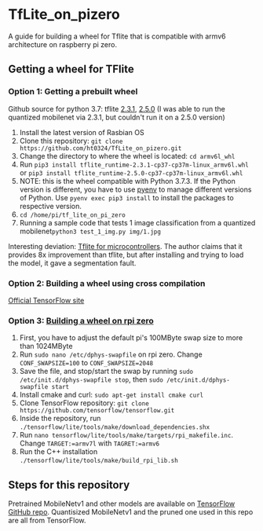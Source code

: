 # TfLite_on_pizero
 
A guide for building a wheel for Tflite that is compatible with armv6 architecture on raspberry pi zero.

## Getting a wheel for TFlite
### Option 1: Getting a prebuilt wheel
Github source for python 3.7: tflite [2.3.1](https://github.com/prettyflyforabeeguy/tf_lite_on_pi_zero), [2.5.0](https://github.com/plsdlr/tensorflowliteonpizero)
(I was able to run the quantized mobilenet via 2.3.1, but couldn't run it on a 2.5.0 version)

1. Install the latest version of Rasbian OS
2. Clone this repository: `git clone https://github.com/ht0324/TfLite_on_pizero.git`
3. Change the directory to where the wheel is located: `cd armv6l_whl`
4. Run `pip3 install tflite_runtime-2.3.1-cp37-cp37m-linux_armv6l.whl` or `pip3 install tflite_runtime-2.5.0-cp37-cp37m-linux_armv6l.whl`
5. NOTE: this is the wheel compatible with Python 3.7.3. If the Python version is different, you have to use [pyenv](https://github.com/pyenv/pyenv#getting-pyenv) to manage different versions of Python. Use `pyenv exec pip3 install` to install the packages to respective version.
6. `cd /home/pi/tf_lite_on_pi_zero`
7. Running a sample code that tests 1 image classification from a quantized mobilenet`python3 test_1_img.py img/1.jpg`

Interesting deviation: [Tflite for microcontrollers](https://github.com/driedler/tflite_micro_runtime). The author claims that it provides 8x improvement than tflite, but after installing and trying to load the model, it gave a segmentation fault.

### Option 2: Building a wheel using cross compilation
[Official TensorFlow site](https://www.tensorflow.org/lite/guide/build_cmake_pip)

### Option 3: [Building a wheel on rpi zero](https://qengineering.eu/install-tensorflow-2-lite-on-raspberry-pi-4.html#Zero)

1. First, you have to adjust the default pi's 100MByte swap size to more than 1024MByte
2. Run `sudo nano /etc/dphys-swapfile` on rpi zero. Change `CONF_SWAPSIZE=100` to `CONF_SWAPSIZE=2048`
3. Save the file, and stop/start the swap by running `sudo /etc/init.d/dphys-swapfile stop`, then `sudo /etc/init.d/dphys-swapfile start`
4. Install cmake and curl: `sudo apt-get install cmake curl`
5. Clone TensorFlow repository: `git clone https://github.com/tensorflow/tensorflow.git`
6. Inside the repository, run `./tensorflow/lite/tools/make/download_dependencies.shx`
7. Run `nano tensorflow/lite/tools/make/targets/rpi_makefile.inc`. Change `TARGET:=armv7l` with `TAGRET:=armv6`
8. Run the C++ installation `./tensorflow/lite/tools/make/build_rpi_lib.sh`


## Steps for this repository



Pretrained MobileNetv1 and other models are available on [TensorFlow GitHub repo](https://github.com/tensorflow/models/blob/master/research/slim/nets/mobilenet_v1.md). Quantisized MobileNetv1 and the pruned one used in this repo are all from TensorFlow.
